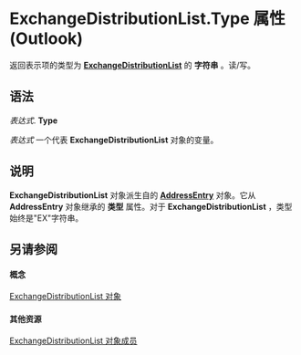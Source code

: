 
# ExchangeDistributionList.Type 属性 (Outlook)

返回表示项的类型为 **[ExchangeDistributionList](2830dfba-6c0a-a81f-6b98-92ac2aafb59d.md)** 的 **字符串** 。读/写。


## 语法

 _表达式_. **Type**

 _表达式_ 一个代表 **ExchangeDistributionList** 对象的变量。


## 说明

 **ExchangeDistributionList** 对象派生自的 **[AddressEntry](d4a0a85e-8bab-bc56-57bc-d70c3c570c8e.md)** 对象。它从 **AddressEntry** 对象继承的 **类型** 属性。对于 **ExchangeDistributionList** ，类型始终是"EX"字符串。


## 另请参阅


#### 概念


[ExchangeDistributionList 对象](2830dfba-6c0a-a81f-6b98-92ac2aafb59d.md)
#### 其他资源


[ExchangeDistributionList 对象成员](89105487-3e5b-ee8b-02e0-33ad42bd2fbe.md)